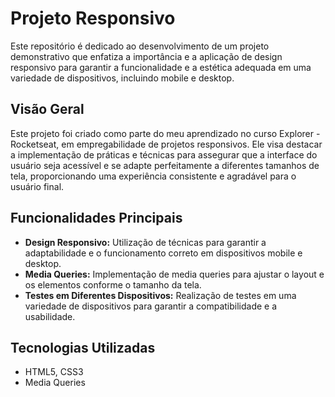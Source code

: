 # Projeto Responsivo

Este repositório é dedicado ao desenvolvimento de um projeto demonstrativo que enfatiza a importância e a aplicação de design responsivo para garantir a funcionalidade e a estética adequada em uma variedade de dispositivos, incluindo mobile e desktop.

## Visão Geral

Este projeto foi criado como parte do meu aprendizado no curso Explorer - Rocketseat, em empregabilidade de projetos responsivos. Ele visa destacar a implementação de práticas e técnicas para assegurar que a interface do usuário seja acessível e se adapte perfeitamente a diferentes tamanhos de tela, proporcionando uma experiência consistente e agradável para o usuário final.

## Funcionalidades Principais

- **Design Responsivo:** Utilização de técnicas para garantir a adaptabilidade e o funcionamento correto em dispositivos mobile e desktop.
- **Media Queries:** Implementação de media queries para ajustar o layout e os elementos conforme o tamanho da tela.
- **Testes em Diferentes Dispositivos:** Realização de testes em uma variedade de dispositivos para garantir a compatibilidade e a usabilidade.

## Tecnologias Utilizadas

- HTML5, CSS3
- Media Queries
